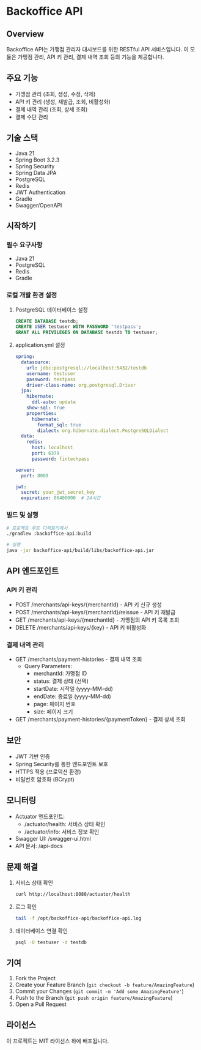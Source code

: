 # Backoffice API

## Overview
Backoffice API는 가맹점 관리자 대시보드를 위한 RESTful API 서비스입니다. 이 모듈은 가맹점 관리, API 키 관리, 결제 내역 조회 등의 기능을 제공합니다.

## 주요 기능
- 가맹점 관리 (조회, 생성, 수정, 삭제)
- API 키 관리 (생성, 재발급, 조회, 비활성화)
- 결제 내역 관리 (조회, 상세 조회)
- 결제 수단 관리

## 기술 스택
- Java 21
- Spring Boot 3.2.3
- Spring Security
- Spring Data JPA
- PostgreSQL
- Redis
- JWT Authentication
- Gradle
- Swagger/OpenAPI

## 시작하기

### 필수 요구사항
- Java 21
- PostgreSQL
- Redis
- Gradle

### 로컬 개발 환경 설정
1. PostgreSQL 데이터베이스 설정
   ```sql
   CREATE DATABASE testdb;
   CREATE USER testuser WITH PASSWORD 'testpass';
   GRANT ALL PRIVILEGES ON DATABASE testdb TO testuser;
   ```

2. application.yml 설정
   ```yaml
   spring:
     datasource:
       url: jdbc:postgresql://localhost:5432/testdb
       username: testuser
       password: testpass
       driver-class-name: org.postgresql.Driver
     jpa:
       hibernate:
         ddl-auto: update
       show-sql: true
       properties:
         hibernate:
           format_sql: true
           dialect: org.hibernate.dialect.PostgreSQLDialect
     data:
       redis:
         host: localhost
         port: 6379
         password: fintechpass

   server:
     port: 8080

   jwt:
     secret: your_jwt_secret_key
     expiration: 86400000  # 24시간
   ```

### 빌드 및 실행
```bash
# 프로젝트 루트 디렉토리에서
./gradlew :backoffice-api:build

# 실행
java -jar backoffice-api/build/libs/backoffice-api.jar
```

## API 엔드포인트

### API 키 관리
- POST /merchants/api-keys/{merchantId} - API 키 신규 생성
- POST /merchants/api-keys/{merchantId}/reissue - API 키 재발급
- GET /merchants/api-keys/{merchantId} - 가맹점의 API 키 목록 조회
- DELETE /merchants/api-keys/{key} - API 키 비활성화

### 결제 내역 관리
- GET /merchants/payment-histories - 결제 내역 조회
  - Query Parameters:
    - merchantId: 가맹점 ID
    - status: 결제 상태 (선택)
    - startDate: 시작일 (yyyy-MM-dd)
    - endDate: 종료일 (yyyy-MM-dd)
    - page: 페이지 번호
    - size: 페이지 크기
- GET /merchants/payment-histories/{paymentToken} - 결제 상세 조회

## 보안
- JWT 기반 인증
- Spring Security를 통한 엔드포인트 보호
- HTTPS 적용 (프로덕션 환경)
- 비밀번호 암호화 (BCrypt)

## 모니터링
- Actuator 엔드포인트:
  - /actuator/health: 서비스 상태 확인
  - /actuator/info: 서비스 정보 확인
- Swagger UI: /swagger-ui.html
- API 문서: /api-docs

## 문제 해결
1. 서비스 상태 확인
   ```bash
   curl http://localhost:8080/actuator/health
   ```

2. 로그 확인
   ```bash
   tail -f /opt/backoffice-api/backoffice-api.log
   ```

3. 데이터베이스 연결 확인
   ```bash
   psql -U testuser -d testdb
   ```

## 기여
1. Fork the Project
2. Create your Feature Branch (`git checkout -b feature/AmazingFeature`)
3. Commit your Changes (`git commit -m 'Add some AmazingFeature'`)
4. Push to the Branch (`git push origin feature/AmazingFeature`)
5. Open a Pull Request

## 라이선스
이 프로젝트는 MIT 라이선스 하에 배포됩니다. 